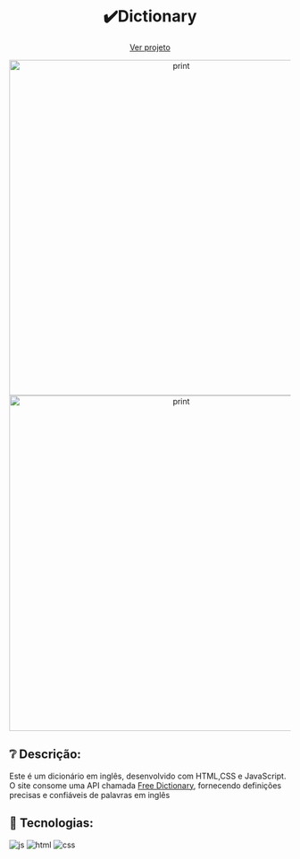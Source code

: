 <h1 align="center">✔️Dictionary</h1>

<p align="center">
  <a href="https://dictionary-app-sand.vercel.app/">Ver projeto</a>
</p>

<div align="center" >
  <img alt="print" src="https://user-images.githubusercontent.com/111407140/218238553-79731c38-5f75-495f-9deb-072b343d7f20.PNG" width="600px">
  <img alt="print" src="https://user-images.githubusercontent.com/111407140/218238545-28d3e5aa-308e-4b1f-9547-f3a8002e2a13.PNG" width="600px">
</div>

## ❔ Descrição:
Este é um dicionário em inglês, desenvolvido com HTML,CSS e JavaScript.
O site consome uma API chamada <a href="https://dictionaryapi.dev">Free Dictionary</a>, fornecendo definições precisas e confiáveis de palavras em inglês

## 🚀 Tecnologias:

<div style="display: inline_block">
  <img alt="js" src="https://img.shields.io/badge/JavaScript-F7DF1E?style=for-the-badge&logo=javascript&logoColor=black" /> 
  <img alt="html" src="https://img.shields.io/badge/HTML5-E34F26?style=for-the-badge&logo=html5&logoColor=white" />
  <img alt="css" src="https://img.shields.io/badge/CSS-1283e0?&style=for-the-badge&logo=css3&logoColor=white" /> 
</div>
